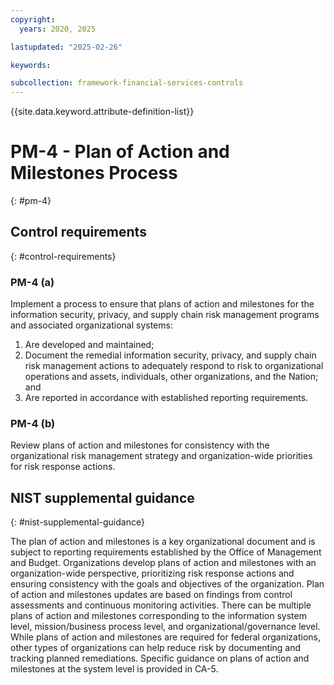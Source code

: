 ```yaml
---
copyright:
  years: 2020, 2025

lastupdated: "2025-02-26"

keywords:

subcollection: framework-financial-services-controls
---
```


{{site.data.keyword.attribute-definition-list}}

# PM-4 - Plan of Action and Milestones Process
{: #pm-4}

## Control requirements
{: #control-requirements}



### PM-4 (a)


Implement a process to ensure that plans of action and milestones for the information security, privacy, and supply chain risk management programs and associated organizational systems:
1. Are developed and maintained;
2. Document the remedial information security, privacy, and supply chain risk management actions to adequately respond to risk to organizational operations and assets, individuals, other organizations, and the Nation; and
3. Are reported in accordance with established reporting requirements.


### PM-4 (b)


Review plans of action and milestones for consistency with the organizational risk management strategy and organization-wide priorities for risk response actions.












## NIST supplemental guidance
{: #nist-supplemental-guidance}

The plan of action and milestones is a key organizational document and is subject to reporting requirements established by the Office of Management and Budget. Organizations develop plans of action and milestones with an organization-wide perspective, prioritizing risk response actions and ensuring consistency with the goals and objectives of the organization. Plan of action and milestones updates are based on findings from control assessments and continuous monitoring activities. There can be multiple plans of action and milestones corresponding to the information system level, mission/business process level, and organizational/governance level. While plans of action and milestones are required for federal organizations, other types of organizations can help reduce risk by documenting and tracking planned remediations. Specific guidance on plans of action and milestones at the system level is provided in CA-5.
